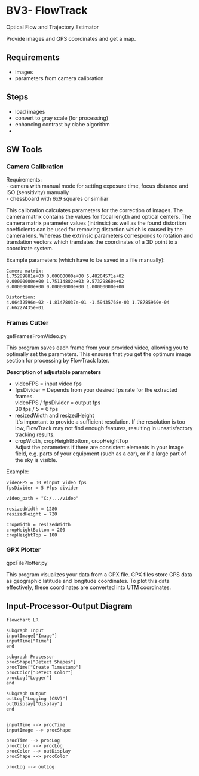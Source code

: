 # BV3- FlowTrack
Optical Flow and Trajectory Estimator

Provide images and GPS coordinates and get a map.

## Requirements
- images
- parameters from camera calibration 


## Steps
- load images
- convert to gray scale (for processing)
- enhancing contrast by clahe algorithm
- 


## SW Tools

### Camera Calibration

Requirements:\
    - camera with manual mode for setting exposure time, focus distance and ISO (sensitivity) manually\
    - chessboard with 6x9 squares or similiar

This calibration calculates parameters for the correction of images.
The camera matrix contains the values for focal length and optical centers. The camera matrix parameter values (intrinsic) as well as the found distortion coefficients can be used for removing distortion which is caused by the camera lens.
Whereas the extrinsic parameters corresponds to rotation and translation vectors which translates the coordinates of a 3D point to a coordinate system.


Example parameters (which have to be saved in a file manually):
```
Camera matrix: 
1.75289881e+03 0.00000000e+00 5.48204571e+02
0.00000000e+00 1.75114882e+03 9.57329860e+02
0.00000000e+00 0.00000000e+00 1.00000000e+00

Distortion:
4.06432596e-02 -1.81478037e-01 -1.59435768e-03 1.78785960e-04 2.66227435e-01
```


### Frames Cutter
getFramesFromVideo.py

This program saves each frame from your provided video, allowing you to optimally set the parameters. This ensures that you get the optimum image section for processing by FlowTrack later.

**Description of adjustable parameters**
- videoFPS = input video fps
- fpsDivider = Depends from your desired fps rate for the extracted frames. \
  videoFPS / fpsDivider = output fps\
  30 fps / 5 = 6 fps
- resizedWidth and resizedHeight \
  It's important to provide a sufficient resolution. If the resolution is too low, FlowTrack may not find enough features, resulting in unsatisfactory tracking results.
- cropWidth, cropHeightBottom, cropHeightTop\
  Adjust the parameters if there are consistent elements in your image field, e.g. parts of your equipment (such as a car), or if a large part of the sky is visible.

Example:
```
videoFPS = 30 #input video fps
fpsDivider = 5 #fps divider

video_path = "C:/.../video"

resizedWidth = 1280
resizedHeight = 720

cropWidth = resizedWidth
cropHeightBottom = 200
cropHeightTop = 100
```

### GPX Plotter
gpxFilePlotter.py

This program visualizes your data from a GPX file. GPX files store GPS data as geographic latitude and longitude coordinates. To plot this data effectively, these coordinates are converted into UTM coordinates.






## Input-Processor-Output Diagram
```mermaid
flowchart LR

subgraph Input
inputImage["Image"]
inputTime["Time"]
end

subgraph Processor
procShape["Detect Shapes"]
procTime["Create Timestamp"]
procColor["Detect Color"]
procLog["Logger"]
end

subgraph Output 
outLog["Logging (CSV)"]
outDisplay["Display"]
end


inputTime --> procTime
inputImage --> procShape

procTime --> procLog
procColor --> procLog
procColor --> outDisplay
procShape --> procColor

procLog --> outLog
```
